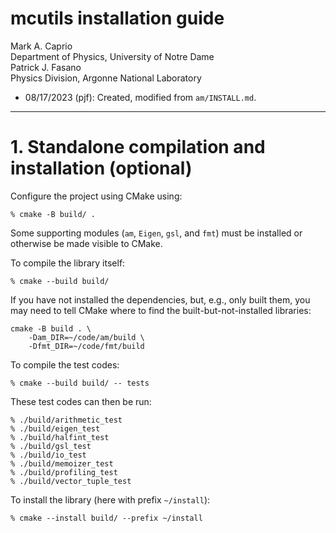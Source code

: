 # mcutils installation guide #

Mark A. Caprio  
Department of Physics, University of Notre Dame  
Patrick J. Fasano  
Physics Division, Argonne National Laboratory

+ 08/17/2023 (pjf): Created, modified from `am/INSTALL.md`.

----------------------------------------------------------------

# 1. Standalone compilation and installation (optional)

Configure the project using CMake using:

  ~~~~~~~~~~~~~~~~~~~~~~~~~~~~~~~~~~~~~~~~~~~~~~~~~~~~~~~~~~~~~~~~
  % cmake -B build/ .
  ~~~~~~~~~~~~~~~~~~~~~~~~~~~~~~~~~~~~~~~~~~~~~~~~~~~~~~~~~~~~~~~~

Some supporting modules (`am`, `Eigen`, `gsl`, and `fmt`) must be installed or
otherwise be made visible to CMake.

To compile the library itself:

  ~~~~~~~~~~~~~~~~
  % cmake --build build/
  ~~~~~~~~~~~~~~~~

If you have not installed the dependencies, but, e.g., only built them, you may
need to tell CMake where to find the built-but-not-installed libraries:

  ~~~~~~~~~~~~~~~~~~~~~~~~~~~~~~~~~~~~~~~~~~~~~~~~~~~~~~~~~~~~~~~~
  cmake -B build . \
      -Dam_DIR=~/code/am/build \
      -Dfmt_DIR=~/code/fmt/build
  ~~~~~~~~~~~~~~~~~~~~~~~~~~~~~~~~~~~~~~~~~~~~~~~~~~~~~~~~~~~~~~~~

To compile the test codes:

  ~~~~~~~~~~~~~~~~
  % cmake --build build/ -- tests
  ~~~~~~~~~~~~~~~~

These test codes can then be run:

  ~~~~~~~~~~~~~~~~
  % ./build/arithmetic_test
  % ./build/eigen_test
  % ./build/halfint_test
  % ./build/gsl_test
  % ./build/io_test
  % ./build/memoizer_test
  % ./build/profiling_test
  % ./build/vector_tuple_test
  ~~~~~~~~~~~~~~~~

To install the library (here with prefix `~/install`):
  ~~~~~~~~~~~~~~~~
  % cmake --install build/ --prefix ~/install
  ~~~~~~~~~~~~~~~~
